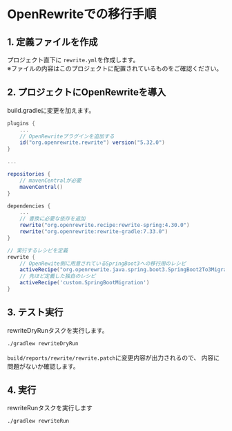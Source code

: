 # OpenRewriteでの移行手順

## 1. 定義ファイルを作成

プロジェクト直下に `rewrite.yml`を作成します。  
※ファイルの内容はこのプロジェクトに配置されているものをご確認ください。

## 2. プロジェクトにOpenRewriteを導入

build.gradleに変更を加えます。

```groovy
plugins {
    ...
    // OpenRewriteプラグインを追加する
    id("org.openrewrite.rewrite") version("5.32.0")
}

...

repositories {
    // mavenCentralが必要
    mavenCentral()
}

dependencies {
    ...
    // 書換に必要な依存を追加
    rewrite("org.openrewrite.recipe:rewrite-spring:4.30.0")
    rewrite("org.openrewrite:rewrite-gradle:7.33.0")
}

// 実行するレシピを定義
rewrite {
    // OpenRewite側に用意されているSpringBoot3への移行用のレシピ
    activeRecipe("org.openrewrite.java.spring.boot3.SpringBoot2To3Migration")
    // 先ほど定義した独自のレシピ
    activeRecipe('custom.SpringBootMigration')
}
```

## 3. テスト実行

rewriteDryRunタスクを実行します。

```bash
./gradlew rewriteDryRun
```

`build/reports/rewrite/rewrite.patch`に変更内容が出力されるので、
内容に問題がないか確認します。

## 4. 実行

rewriteRunタスクを実行します

```bash
./gradlew rewriteRun
```